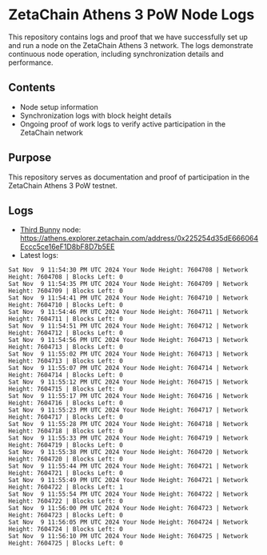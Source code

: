 # ZetaChain Athens 3 PoW Node Logs
This repository contains logs and proof that we have successfully set up and run a node on the ZetaChain Athens 3 network. The logs demonstrate continuous node operation, including synchronization details and performance.

## Contents
- Node setup information
- Synchronization logs with block height details
- Ongoing proof of work logs to verify active participation in the ZetaChain network

## Purpose
This repository serves as documentation and proof of participation in the ZetaChain Athens 3 PoW testnet.

## Logs

- [Third Bunny](https://thirdbunny.xyz/) node: https://athens.explorer.zetachain.com/address/0x225254d35dE666064Eccc5ce16eF1D8bF8D7b5EE
- Latest logs:
```
Sat Nov  9 11:54:30 PM UTC 2024 Your Node Height: 7604708 | Network Height: 7604708 | Blocks Left: 0
Sat Nov  9 11:54:35 PM UTC 2024 Your Node Height: 7604709 | Network Height: 7604709 | Blocks Left: 0
Sat Nov  9 11:54:41 PM UTC 2024 Your Node Height: 7604710 | Network Height: 7604710 | Blocks Left: 0
Sat Nov  9 11:54:46 PM UTC 2024 Your Node Height: 7604711 | Network Height: 7604711 | Blocks Left: 0
Sat Nov  9 11:54:51 PM UTC 2024 Your Node Height: 7604712 | Network Height: 7604712 | Blocks Left: 0
Sat Nov  9 11:54:56 PM UTC 2024 Your Node Height: 7604713 | Network Height: 7604713 | Blocks Left: 0
Sat Nov  9 11:55:02 PM UTC 2024 Your Node Height: 7604713 | Network Height: 7604713 | Blocks Left: 0
Sat Nov  9 11:55:07 PM UTC 2024 Your Node Height: 7604714 | Network Height: 7604714 | Blocks Left: 0
Sat Nov  9 11:55:12 PM UTC 2024 Your Node Height: 7604715 | Network Height: 7604715 | Blocks Left: 0
Sat Nov  9 11:55:17 PM UTC 2024 Your Node Height: 7604716 | Network Height: 7604716 | Blocks Left: 0
Sat Nov  9 11:55:23 PM UTC 2024 Your Node Height: 7604717 | Network Height: 7604717 | Blocks Left: 0
Sat Nov  9 11:55:28 PM UTC 2024 Your Node Height: 7604718 | Network Height: 7604718 | Blocks Left: 0
Sat Nov  9 11:55:33 PM UTC 2024 Your Node Height: 7604719 | Network Height: 7604719 | Blocks Left: 0
Sat Nov  9 11:55:38 PM UTC 2024 Your Node Height: 7604720 | Network Height: 7604720 | Blocks Left: 0
Sat Nov  9 11:55:44 PM UTC 2024 Your Node Height: 7604721 | Network Height: 7604721 | Blocks Left: 0
Sat Nov  9 11:55:49 PM UTC 2024 Your Node Height: 7604721 | Network Height: 7604722 | Blocks Left: 1
Sat Nov  9 11:55:54 PM UTC 2024 Your Node Height: 7604722 | Network Height: 7604722 | Blocks Left: 0
Sat Nov  9 11:56:00 PM UTC 2024 Your Node Height: 7604723 | Network Height: 7604723 | Blocks Left: 0
Sat Nov  9 11:56:05 PM UTC 2024 Your Node Height: 7604724 | Network Height: 7604724 | Blocks Left: 0
Sat Nov  9 11:56:10 PM UTC 2024 Your Node Height: 7604725 | Network Height: 7604725 | Blocks Left: 0
```
